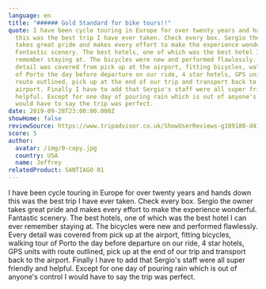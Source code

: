 ```yaml
---
language: en
title: "###### Gold Standard for bike tours!!"
quote: I have been cycle touring in Europe for over twenty years and hands down
  this was the best trip I have ever taken. Check every box. Sergio the owner
  takes great pride and makes every effort to make the experience wonderful.
  Fantastic scenery. The best hotels, one of which was the best hotel I can ever
  remember staying at. The bicycles were new and performed flawlessly. Every
  detail was covered from pick up at the airport, fitting bicycles, walking tour
  of Porto the day before departure on our ride, 4 star hotels, GPS units with
  route outlined, pick up at the end of our trip and transport back to the
  airport. Finally I have to add that Sergio's staff were all super friendly and
  helpful. Except for one day of pouring rain which is out of anyone's control I
  would have to say the trip was perfect.
date: 2019-09-28T23:00:00.000Z
showHome: false
reviewSource: https://www.tripadvisor.co.uk/ShowUserReviews-g189180-d4105907-r722347578-Top_Bike_tours_Portugal-Porto_Porto_District_Northern_Portugal.html
score: 5
author:
  avatar: /img/0-copy.jpg
  country: USA
  name: Jeffrey
relatedProduct: SANTIAGO 01
---
```

I have been cycle touring in Europe for over twenty years and hands down this was the best trip I have ever taken. Check every box. Sergio the owner takes great pride and makes every effort to make the experience wonderful. Fantastic scenery. The best hotels, one of which was the best hotel I can ever remember staying at. The bicycles were new and performed flawlessly. Every detail was covered from pick up at the airport, fitting bicycles, walking tour of Porto the day before departure on our ride, 4 star hotels, GPS units with route outlined, pick up at the end of our trip and transport back to the airport. Finally I have to add that Sergio's staff were all super friendly and helpful. Except for one day of pouring rain which is out of anyone's control I would have to say the trip was perfect.